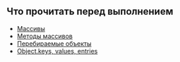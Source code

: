 ## Что прочитать перед выполнением

- [Массивы](https://learn.javascript.ru/array)
- [Методы массивов](https://learn.javascript.ru/array-methods)
- [Перебираемые объекты](https://learn.javascript.ru/iterable)
- [Object.keys, values, entries](https://learn.javascript.ru/keys-values-entries)
